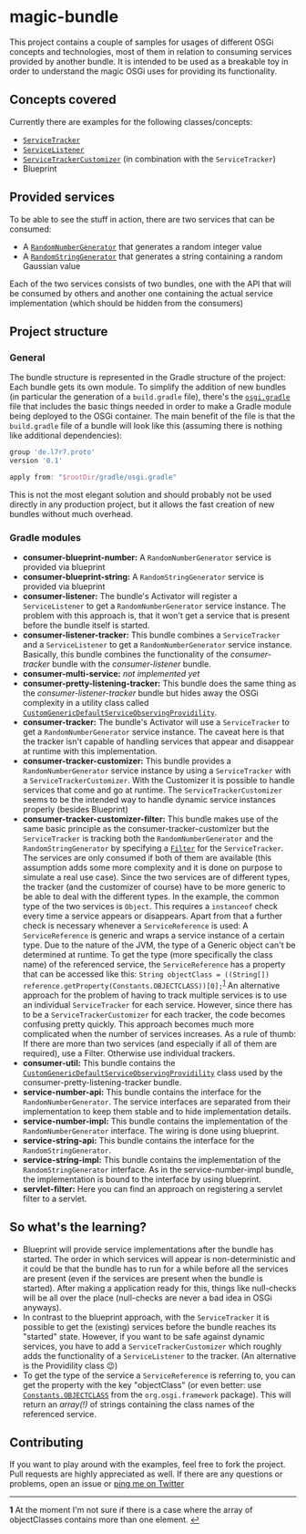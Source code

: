 # magic-bundle
This project contains a couple of samples for usages of different OSGi concepts and technologies, most of them in relation to consuming services provided by another bundle.
It is intended to be used as a breakable toy in order to understand the magic OSGi uses for providing its functionality.

## Concepts covered
Currently there are examples for the following classes/concepts:
* [`ServiceTracker`](https://osgi.org/javadoc/r4v42/org/osgi/util/tracker/ServiceTracker.html)
* [`ServiceListener`](https://osgi.org/javadoc/r4v43/core/org/osgi/framework/ServiceListener.html)
* [`ServiceTrackerCustomizer`](https://osgi.org/javadoc/r4v42/org/osgi/util/tracker/ServiceTrackerCustomizer.html) (in combination with the `ServiceTracker`)
* Blueprint

## Provided services
To be able to see the stuff in action, there are two services that can be consumed:

* A [`RandomNumberGenerator`](https://github.com/L7R7/magic-bundle/blob/master/service-number-api/src/main/java/de/l7r7/proto/bundle/magic/number/api/RandomNumberGenerator.java) that generates a random integer value
* A [`RandomStringGenerator`](https://github.com/L7R7/magic-bundle/blob/master/service-string-api/src/main/java/de/l7r7/proto/bundle/magic/string/api/RandomStringGenerator.java) that generates a string containing a random Gaussian value

Each of the two services consists of two bundles, one with the API that will be consumed by others and another one containing the actual service implementation (which should be hidden from the consumers)

## Project structure

### General
The bundle structure is represented in the Gradle structure of the project: Each bundle gets its own module.
To simplify the addition of new bundles (in particular the generation of a `build.gradle` file), there's the [`osgi.gradle`](https://github.com/L7R7/magic-bundle/blob/master/gradle/osgi.gradle) file that includes the basic things needed in order to make a Gradle module being deployed to the OSGi container.
The main benefit of the file is that the `build.gradle` file of a bundle will look like this (assuming there is nothing like additional dependencies):

```groovy
group 'de.l7r7.proto'
version '0.1'

apply from: "$rootDir/gradle/osgi.gradle"
```

This is not the most elegant solution and should probably not be used directly in any production project, but it allows the fast creation of new bundles without much overhead.

### Gradle modules
* **consumer-blueprint-number:** A `RandomNumberGenerator` service is provided via blueprint
* **consumer-blueprint-string:** A `RandomStringGenerator` service is provided via blueprint
* **consumer-listener:** The bundle's Activator will register a `ServiceListener` to get a `RandomNumberGenerator` service instance.
The problem with this approach is, that it won't get a service that is present before the bundle itself is started.
* **consumer-listener-tracker:** This bundle combines a `ServiceTracker` and a `ServiceListener` to get a `RandomNumberGenerator` service instance.
Basically, this bundle combines the functionality of the *consumer-tracker* bundle with the *consumer-listener* bundle.
* **consumer-multi-service:** *not implemented yet*
* **consumer-pretty-listening-tracker:** This bundle does the same thing as the *consumer-listener-tracker* bundle but hides away the OSGi complexity in a utility class called [`CustomGenericDefaultServiceObservingProvidility`](https://github.com/L7R7/magic-bundle/blob/master/consumer-util/src/main/java/de/l7r7/proto/bundle/magic/util/CustomGenericDefaultServiceObservingProvidility.java). 
* **consumer-tracker:** The bundle's Activator will use a `ServiceTracker` to get a `RandomNumberGenerator` service instance.
The caveat here is that the tracker isn't capable of handling services that appear and disappear at runtime with this implementation.
* **consumer-tracker-customizer:** This bundle provides a `RandomNumberGenerator` service instance by using a `ServiceTracker` with a `ServiceTrackerCustomizer`.
With the Customizer it is possible to handle services that come and go at runtime.
The `ServiceTrackerCustomizer` seems to be the intended way to handle dynamic service instances properly (besides Blueprint)
* **consumer-tracker-customizer-filter:** This bundle makes use of the same basic principle as the consumer-tracker-customizer but the `ServiceTracker` is tracking both the `RandomNumberGenerator` and the `RandomStringGenerator` by specifying a [`Filter`](https://osgi.org/javadoc/r4v42/org/osgi/framework/Filter.html) for the `ServiceTracker`.
The services are only consumed if both of them are available (this assumption adds some more complexity and it is done on purpose to simulate a real use case).
Since the two services are of different types, the tracker (and the customizer of course) have to be more generic to be able to deal with the different types.
In the example, the common type of the two services is `Object`.
This requires a `instanceof` check every time a service appears or disappears.
Apart from that a further check is necessary whenever a `ServiceReference` is used: A `ServiceReference` is generic and wraps a service instance of a certain type.
Due to the nature of the JVM, the type of a Generic object can't be determined at runtime.
To get the type (more specifically the class name) of the referenced service, the `ServiceReference` has a property that can be accessed like this: `String objectClass = ((String[]) reference.getProperty(Constants.OBJECTCLASS))[0];`<sup id="a1">[1](#f1)</sup>
An alternative approach for the problem of having to track multiple services is to use an individual `ServiceTracker` for each service.
However, since there has to be a `ServiceTrackerCustomizer` for each tracker, the code becomes confusing pretty quickly. This approach becomes much more complicated when the number of services increases. 
As a rule of thumb: If there are more than two services (and especially if all of them are required), use a Filter. Otherwise use individual trackers.
* **consumer-util:** This bundle contains the [`CustomGenericDefaultServiceObservingProvidility`](https://github.com/L7R7/magic-bundle/blob/master/consumer-util/src/main/java/de/l7r7/proto/bundle/magic/util/CustomGenericDefaultServiceObservingProvidility.java) class used by the consumer-pretty-listening-tracker bundle.
* **service-number-api:** This bundle contains the interface for the `RandomNumberGenerator`.
The service interfaces are separated from their implementation to keep them stable and to hide implementation details.
* **service-number-impl:** This bundle contains the implementation of the `RandomNumberGenerator` interface. The wiring is done using blueprint.
* **service-string-api:** This bundle contains the interface for the `RandomStringGenerator`.
* **service-string-impl:** This bundle contains the implementation of the `RandomStringGenerator` interface. As in the service-number-impl bundle, the implementation is bound to the interface by using blueprint. 
* **servlet-filter:** Here you can find an approach on registering a servlet filter to a servlet.

## So what's the learning?
* Blueprint will provide service implementations after the bundle has started.
The order in which services will appear is non-deterministic and it could be that the bundle has to run for a while before all the services are present (even if the services are present when the bundle is started).
After making a application ready for this, things like null-checks will be all over the place (null-checks are never a bad idea in OSGi anyways).
* In contrast to the blueprint approach, with the `ServiceTracker` it is possible to get the (existing) services before the bundle reaches its "started" state.
 However, if you want to be safe against dynamic services, you have to add a `ServiceTrackerCustomizer` which roughly adds the functionality of a `ServiceListener` to the tracker. (An alternative is the Providility class :wink:)
* To get the type of the service a `ServiceReference` is referring to, you can get the property with the key "objectClass" (or even better: use [`Constants.OBJECTCLASS`](https://osgi.org/javadoc/r4v43/core/org/osgi/framework/Constants.html#OBJECTCLASS) from the `org.osgi.framework` package).
This will return an *array(!)* of strings containing the class names of the referenced service. 

## Contributing
If you want to play around with the examples, feel free to fork the project. Pull requests are highly appreciated as well.
If there are any questions or problems, open an issue or [ping me on Twitter](https://twitter.com/l7r7_)

---

<b id="f1">1</b> At the moment I'm not sure if there is a case where the array of objectClasses contains more than one element. [↩](#a1)
